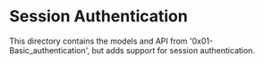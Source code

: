 # Session Authentication
This directory contains the models and API from '0x01-Basic_authentication', but adds support for session authentication.